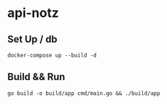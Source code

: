# api-notz

## Set Up / db
```
docker-compose up --build -d
```
## Build && Run 
```
go build -o build/app cmd/main.go && ./build/app
```

